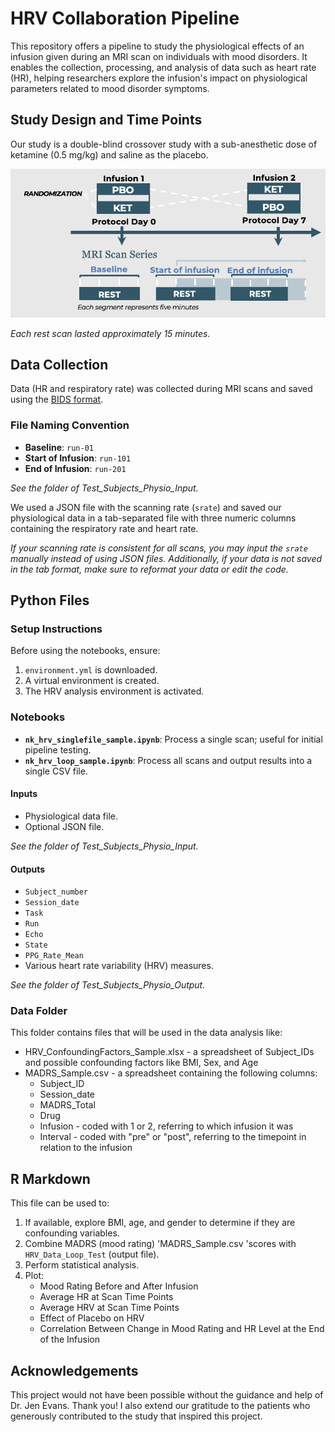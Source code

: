 # HRV Collaboration Pipeline

This repository offers a pipeline to study the physiological effects of an infusion given during an MRI scan on individuals with mood disorders. It enables the collection, processing, and analysis of data such as heart rate (HR), helping researchers explore the infusion's impact on physiological parameters related to mood disorder symptoms.

## Study Design and Time Points

Our study is a double-blind crossover study with a sub-anesthetic dose of ketamine (0.5 mg/kg) and saline as the placebo.

![Study Design](Study_Design.png)

*Each rest scan lasted approximately 15 minutes.*

## Data Collection

Data (HR and respiratory rate) was collected during MRI scans and saved using the [BIDS format](https://bids-specification.readthedocs.io/en/stable/modality-specific-files/physiological-and-other-continuous-recordings.html).

### File Naming Convention
- **Baseline**: `run-01`
- **Start of Infusion**: `run-101`
- **End of Infusion**: `run-201`

*See the folder of Test_Subjects_Physio_Input.*

We used a JSON file with the scanning rate (`srate`) and saved our physiological data in a tab-separated file with three numeric columns containing the respiratory rate and heart rate.

*If your scanning rate is consistent for all scans, you may input the `srate` manually instead of using JSON files. Additionally, if your data is not saved in the tab format, make sure to reformat your data or edit the code.*

## Python Files

### Setup Instructions
Before using the notebooks, ensure:
1. `environment.yml` is downloaded.
2. A virtual environment is created.
3. The HRV analysis environment is activated.

### Notebooks
- **`nk_hrv_singlefile_sample.ipynb`**: Process a single scan; useful for initial pipeline testing.
- **`nk_hrv_loop_sample.ipynb`**: Process all scans and output results into a single CSV file.

#### Inputs
- Physiological data file.
- Optional JSON file.

*See the folder of Test_Subjects_Physio_Input.*

#### Outputs
- `Subject_number`
- `Session_date`
- `Task`
- `Run`
- `Echo`
- `State`
- `PPG_Rate_Mean`
- Various heart rate variability (HRV) measures.

*See the folder of Test_Subjects_Physio_Output.*

### Data Folder
This folder contains files that will be used in the data analysis like:
  - HRV_ConfoundingFactors_Sample.xlsx - a spreadsheet of Subject_IDs and possible confounding factors like BMI, Sex, and Age
  - MADRS_Sample.csv - a spreadsheet containing the following columns:
     - Subject_ID
     - Session_date
     - MADRS_Total
     - Drug
     - Infusion - coded with 1 or 2, referring to which infusion it was
     - Interval - coded with "pre" or "post", referring to the timepoint in relation to the infusion

## R Markdown

This file can be used to:
1. If available, explore BMI, age, and gender to determine if they are confounding variables.
2. Combine MADRS (mood rating) 'MADRS_Sample.csv 'scores with `HRV_Data_Loop_Test` (output file).
3. Perform statistical analysis.
4. Plot:
   - Mood Rating Before and After Infusion
   - Average HR at Scan Time Points
   - Average HRV at Scan Time Points
   - Effect of Placebo on HRV
   - Correlation Between Change in Mood Rating and HR Level at the End of the Infusion
## Acknowledgements

This project would not have been possible without the guidance and help of Dr. Jen Evans. Thank you! I also extend our gratitude to the patients who generously contributed to the study that inspired this project.
